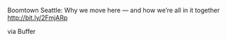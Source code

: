 Boomtown Seattle: Why we move here — and how we’re all in it together http://bit.ly/2FmjARp

via Buffer
